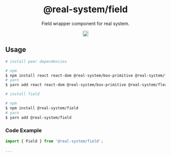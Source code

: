 <h1 align="center">@real-system/field</h1>
<p align="center">Field wrapper component for real system.</p>
<p align="center">
<a href="https://www.npmjs.com/package/@real-system/field"><img src="https://badgen.net/npm/v/@real-system/field?label=&icon=npm&color=blue" alt="npm version" height="18"/></a>
</p>

## Usage

```bash
# install peer dependencies

# npm
$ npm install react react-dom @real-system/box-primitive @real-system/flex @real-system/styling-library @real-system/theme-library @real-system/typography
# yarn
$ yarn add react react-dom @real-system/box-primitive @real-system/flex @real-system/styling-library @real-system/theme-library @real-system/typography

# install field

# npm
$ npm install @real-system/field
# yarn
$ yarn add @real-system/field
```

### Code Example

```typescript
import { Field } from '@real-system/field';

...

```
